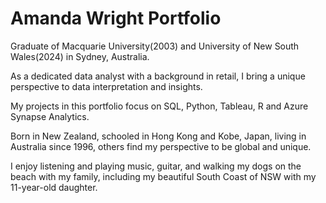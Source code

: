 # Amanda Wright Portfolio

Graduate of Macquarie University(2003) and University of New South Wales(2024) in Sydney, Australia.

As a dedicated data analyst with a background in retail, I bring a unique perspective to data interpretation and insights.

My projects in this portfolio focus on SQL, Python, Tableau, R and Azure Synapse Analytics.

Born in New Zealand, schooled in Hong Kong and Kobe, Japan, living in Australia since 1996, others find my perspective to be global and unique.

I enjoy listening and playing music, guitar, and walking my dogs on the beach with my family, including my beautiful South Coast of NSW with my 11-year-old daughter.
